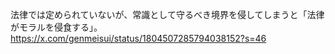 法律では定められていないが、常識として守るべき境界を侵してしまうと「法律がモラルを侵食する」。
https://x.com/genmeisui/status/1804507285794038152?s=46
